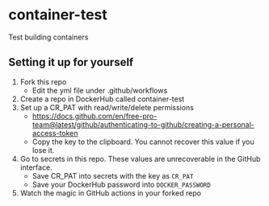 # container-test
Test building containers

## Setting it up for yourself

1. Fork this repo
    * Edit the yml file under .github/workflows
2. Create a repo in DockerHub called container-test
3. Set up a CR_PAT with read/write/delete permissions 
    * https://docs.github.com/en/free-pro-team@latest/github/authenticating-to-github/creating-a-personal-access-token
    * Copy the key to the clipboard.  You cannot recover this value if you lose it.
4. Go to secrets in this repo. These values are unrecoverable in the GitHub interface.
    * Save CR_PAT into secrets with the key as `CR_PAT`
    * Save your DockerHub password into `DOCKER_PASSWORD`
5. Watch the magic in GitHub actions in your forked repo
